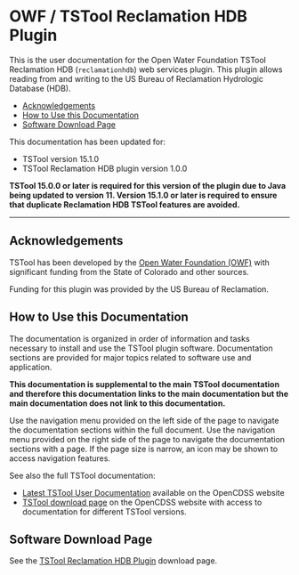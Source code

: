 # OWF / TSTool Reclamation HDB Plugin #

This is the user documentation for the Open Water Foundation TSTool Reclamation HDB (`reclamationhdb`) web services plugin.
This plugin allows reading from and writing to the US Bureau of Reclamation Hydrologic Database (HDB).

*   [Acknowledgements](#acknowledgements)
*   [How to Use this Documentation](#how-to-use-this-documentation)
*   [Software Download Page](#software-download-page)

This documentation has been updated for:

*   TSTool version 15.1.0
*   TSTool Reclamation HDB plugin version 1.0.0

**TSTool 15.0.0 or later is required for this version of the plugin due to Java being updated to version 11.
Version 15.1.0 or later is required to ensure that duplicate Reclamation HDB TSTool features are avoided.**

----------------

## Acknowledgements

TSTool has been developed by the [Open Water Foundation (OWF)](https://openwaterfoundation.org) with significant
funding from the State of Colorado and other sources.

Funding for this plugin was provided by the US Bureau of Reclamation.

## How to Use this Documentation ##

The documentation is organized in order of information and tasks necessary to install and use the TSTool plugin software.
Documentation sections are provided for major topics related to software use and application.

**This documentation is supplemental to the main TSTool documentation and therefore this documentation links
to the main documentation but the main documentation does not link to this documentation.**

Use the navigation menu provided on the left side of the page to navigate the documentation sections within the full document.
Use the navigation menu provided on the right side of the page to navigate the documentation sections with a page.
If the page size is narrow, an icon may be shown to access navigation features.

See also the full TSTool documentation:

*   [Latest TSTool User Documentation](https://opencdss.state.co.us/tstool/latest/doc-user/) available on the OpenCDSS website
*   [TSTool download page](https://opencdss.state.co.us/tstool/) on the OpenCDSS website
    with access to documentation for different TSTool versions.

## Software Download Page ##

See the [TSTool Reclamation HDB Plugin](https://software.openwaterfoundation.org/tstool-reclamationhdb-plugin/) download page.
